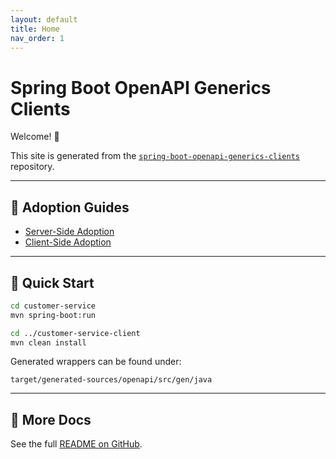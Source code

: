 ```yaml
---
layout: default
title: Home
nav_order: 1
---
```


# Spring Boot OpenAPI Generics Clients

Welcome! 👋

This site is generated from the [
`spring-boot-openapi-generics-clients`](https://github.com/bsayli/spring-boot-openapi-generics-clients) repository.

---

## 📘 Adoption Guides

* [Server-Side Adoption](adoption/server-side-adoption.md)
* [Client-Side Adoption](adoption/client-side-adoption.md)

---

## 🚀 Quick Start

```bash
cd customer-service
mvn spring-boot:run

cd ../customer-service-client
mvn clean install
```

Generated wrappers can be found under:

`target/generated-sources/openapi/src/gen/java`

---

## 📖 More Docs

See the full [README on GitHub](https://github.com/bsayli/spring-boot-openapi-generics-clients#readme).